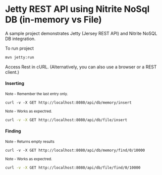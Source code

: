 # Jetty REST API using Nitrite NoSql DB (in-memory vs File)

A sample project demonstrates Jetty (Jersey REST API) and Nitrite NoSQL DB integration.

To run project

```bash
mvn jetty:run
```

Access Rest in cURL. (Alternatively, you can also use a browser or a REST client.)

#### Inserting

<small> Note - Remember the last entry only. </small>

```
curl -v -X GET http://localhost:8080/api/db/memory/insert
```

<small> Note - Works as expectred. </small>

```bash
curl -v -X GET http://localhost:8080/api/db/file/insert
```


#### Finding

<small> Note - Returns empty results </small>

```
curl -v -X GET http://localhost:8080/api/db/memory/find/0/10000
```

<small> Note - Works as expectred. </small>

```bash
curl -v -X GET http://localhost:8080/api/db/file/find/0/10000
```